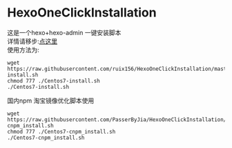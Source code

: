 # HexoOneClickInstallation
这是一个hexo+hexo-admin 一键安装脚本  
详情请移步:[点这里](http://www.wrpotter.com/2018/09/13/%E4%B8%80%E9%94%AE%E6%90%AD%E5%BB%BAhexo-hexo-admin%E8%84%9A%E6%9C%AC/#more)  
使用方法为:  
```shell
wget https://raw.githubusercontent.com/ruix156/HexoOneClickInstallation/master/Centos7-install.sh
chmod 777 ./Centos7-install.sh
./Centos7-install.sh
```
国内npm 淘宝镜像优化脚本使用
```shell
wget https://raw.githubusercontent.com/PasserByJia/HexoOneClickInstallation/master/Centos7-cnpm_install.sh
chmod 777 ./Centos7-cnpm_install.sh
./Centos7-cnpm_install.sh
```

